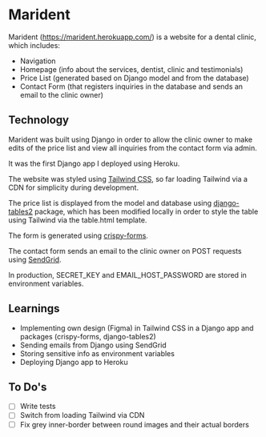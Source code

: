 # Marident

Marident (https://marident.herokuapp.com/) is a website for a dental clinic, which includes:
- Navigation
- Homepage (info about the services, dentist, clinic and testimonials)
- Price List (generated based on Django model and from the database)
- Contact Form (that registers inquiries in the database and sends an email to the clinic owner)

## Technology

Marident was built using Django in order to allow the clinic owner to make edits of the price list and view all inquiries from the contact form via admin.

It was the first Django app I deployed using Heroku.

The website was styled using [Tailwind CSS](https://tailwindcss.com/), so far loading Tailwind via a CDN for simplicity during development.

The price list is displayed from the model and database using [django-tables2](https://django-tables2.readthedocs.io/en/latest/index.html) package, which has been modified locally in order to style the table using Tailwind via the table.html template.

The form is generated using [crispy-forms](https://django-crispy-forms.readthedocs.io/en/latest/).

The contact form sends an email to the clinic owner on POST requests using [SendGrid](https://sendgrid.com/).

In production, SECRET_KEY and EMAIL_HOST_PASSWORD are stored in environment variables.

## Learnings
- Implementing own design (Figma) in Tailwind CSS in a Django app and packages (crispy-forms, django-tables2)
- Sending emails from Django using SendGrid
- Storing sensitive info as environment variables
- Deploying Django app to Heroku

## To Do's

- [ ] Write tests
- [ ] Switch from loading Tailwind via CDN
- [ ] Fix grey inner-border between round images and their actual borders
